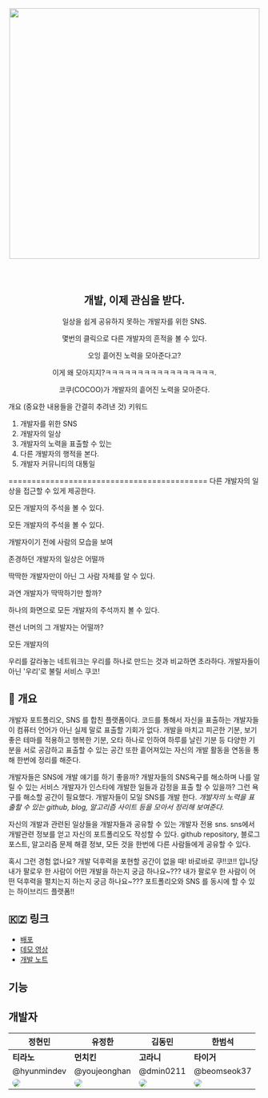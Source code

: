 <div align="center" style="margin-bottom:20px">
    <a href="https://github.com/boostcampwm-2021/WEB26-COKIRI">
    <img width="500" src="https://user-images.githubusercontent.com/74395748/139043672-3e2cd88c-35e4-4d5f-8ca1-99766b1e4496.png" />
    </a>
</div>


<p align="center">
    <a href="/"><img src="https://img.shields.io/badge/node-16.13.0-9181d6?logo=node.js" alt=""></a>
    <a href="/"><img src="https://img.shields.io/badge/npm-8.1.0-9181D6?logo=npm" alt=""></a>
    <a href="/"><img src="https://img.shields.io/badge/express-4.17.1-9181D6?logo=express" alt=""></a>
    <a href="/"><img src="https://img.shields.io/badge/ubuntu-18.04-9181D6?logo=ubuntu" alt=""></a>
    <a href="/"><img src="https://img.shields.io/badge/react-17.0.2-9181D6?logo=react" alt=""></a>
</p>

<div align="center">
<h2>
개발, 이제 관심을 받다.
</h2>
 
<p>일상을 쉽게 공유하지 못하는 개발자를 위한 SNS.</p>
<p>몇번의 클릭으로 다른 개발자의 흔적을 볼 수 있다.</p>
<p>오잉 흩어진 노력을 모아준다고?</p>
<p>이게 왜 모아지지?ㅋㅋㅋㅋㅋㅋㅋㅋㅋㅋㅋㅋㅋㅋㅋㅋㅋ.</p>
<p>코쿠(COCOO)가 개발자의 흩어진 노력을 모아준다.</p>
    
</div>









개요 (중요한 내용들을 간결히 추려낸 것)
키워드
1. 개발자를 위한 SNS
2. 개발자의 일상
3. 개발자의 노력을 표출할 수 있는
4. 다른 개발자의 행적을 본다.
5. 개발자 커뮤니티의 대통일




===========================================
다른 개발자의 일상을 접근할 수 있게 제공한다.

모든 개발자의 주석을 볼 수 있다.



모든 개발자의 주석을 볼 수 있다.

개발자이기 전에 사람의 모습을 보여

존경하던 개발자의 일상은 어떨까

딱딱한 개발자만이 아닌 그 사람 자체를 알 수 있다.

과연 개발자가 딱딱하기만 할까?

하나의 화면으로 모든 개발자의 주석까지 볼 수 있다.



랜선 너머의 그 개발자는 어떨까?

모든 개발자의

우리를 갈라놓는 네트워크는 우리를 하나로 만드는 것과 비교하면 초라하다.
개발자들이 아닌 '우리'로 불릴 서비스 쿠코!


## 🚙 개요
개발자 포트폴리오, SNS 를 합친 플랫폼이다. 코드를 통해서 자신을 표출하는 개발자들이 컴퓨터 언어가 아닌 실제 말로 표출할 기회가 없다.
개발을 마치고 피곤한 기분, 보기좋은 테마를 적용하고 행복한 기분, 오타 하나로 인하여 하루를 날린 기분 등 다양한 기분을 서로 공감하고 표출할 수 있는 공간
또한 흩어져있는 자신의 개발 활동을 연동을 통해 한번에 정리를 해준다.


개발자들은 SNS에 개발 얘기를 하기 좋을까?
개발자들의 SNS욕구를 해소하며 나를 알릴 수 있는 서비스
개발자가 인스타에 개발한 일들과 감정을 표출 할 수 있을까? 그런 욕구를 해소할 공간이 필요했다.
개발자들이 모일 SNS를 개발 한다.
*개발자의 노력을 표출할 수 있는 github, blog, 알고리즘 사이트 등을 모아서 정리해 보여준다.*


자신의 개발과 관련된 일상들을 개발자들과 공유할 수 있는 개발자 전용 sns.
sns에서 개발관련 정보를 얻고 자신의 포트폴리오도 작성할 수 있다.
github repository, 블로그 포스트, 알고리즘 문제 해결 정보, 모든 것을 한번에 다른 사람들에게 공유할 수 있다.


혹시 그런 경험 없나요? 개발 덕후력을 포현할 공간이 없을 때! 바로바로 쿠!!코!! 입니당
내가 팔로우 한 사람이 어떤 개발을 하는지 궁금 하나요~???
내가 팔로우 한 사람이 어떤 덕후력을 펼치는지 하는지 궁금 하나요~???
포트폴리오와 SNS 를 동시에 할 수 있는 하이브리드 플랫폼!!



## 🇰🇿 링크

- [배포]()
- [데모 영상]()
- [개발 노트](https://pool-storm-1a3.notion.site/b1de384e2f8c47948ee4b347bda6de04)


## 기능


## 개발자

|     정현민    |     유정한    |    김동민   |     한범석    |
| ----------- | ------------ | ------------ | ----------- |
|  **티라노**   |   **먼치킨**  |  **고라니** |  **타이거**   |
| @hyunmindev | @youjeonghan | @dmin0211 | @beomseok37 |
| <img src="https://github.com/hyunmindev.png" style="border-radius: 999px;" /> | <img src="https://github.com/youjeonghan.png" style="border-radius: 999px;" /> | <img src="https://github.com/dmin0211.png" style="border-radius: 999px;" /> | <img src="https://github.com/beomseok37.png" style="border-radius: 999px;" /> |

